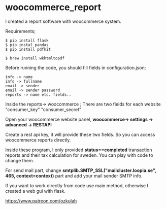 # woocommerce_report

I created a report software with woocommerce system.

Requirements;
```
$ pip install flask
$ pip instal pandas
$ pip install pdfkit

$ brew install wkhtmltopdf
```

Before running the code, you should fill fields in configuration.json;

```
info -> name
info -> fullname
email -> sender
email -> sender password
reports -> name etc. fields..
```

Inside the reports-> woocommerce ;
There are two fields for each website
"consumer_key"
"consumer_secret"

Open your woocommerce website panel, **woocommerce-> settings -> advanced -> RESTAPI**

Create a rest api key, it will provide these two fields. So you can access woocommerce reports directly.

Inside these program, I only provided **status==completed**
transaction reports and their tax calculation for sweden.
You can play with code to change them.

For send mail part, change 
**smtplib.SMTP_SSL("mailcluster.loopia.se", 465, context=context)**
part and add your mail sender SMTP info.


If you want to work directly from code use main method, otherwise I created a web gui with flask.



https://www.patreon.com/ozkulah
 
